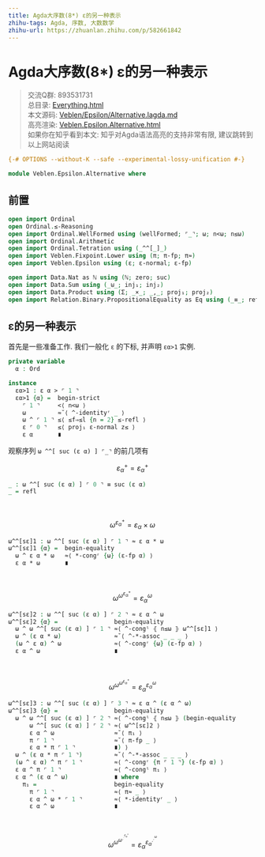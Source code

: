 ```yaml
---
title: Agda大序数(8*) ε的另一种表示
zhihu-tags: Agda, 序数, 大数数学
zhihu-url: https://zhuanlan.zhihu.com/p/582661842
---
```


# Agda大序数(8*) ε的另一种表示

> 交流Q群: 893531731  
> 总目录: [Everything.html](https://choukh.github.io/agda-lvo/Everything.html)  
> 本文源码: [Veblen/Epsilon/Alternative.lagda.md](https://github.com/choukh/agda-lvo/blob/main/src/Veblen/Epsilon/Alternative.lagda.md)  
> 高亮渲染: [Veblen.Epsilon.Alternative.html](https://choukh.github.io/agda-lvo/Veblen.Epsilon.Alternative.html)  
> 如果你在知乎看到本文: 知乎对Agda语法高亮的支持非常有限, 建议跳转到以上网站阅读  

```agda
{-# OPTIONS --without-K --safe --experimental-lossy-unification #-}

module Veblen.Epsilon.Alternative where
```

## 前置

```agda
open import Ordinal
open Ordinal.≤-Reasoning
open import Ordinal.WellFormed using (wellFormed; ⌜_⌝; ω; n<ω; n≤ω)
open import Ordinal.Arithmetic
open import Ordinal.Tetration using (_^^[_]_)
open import Veblen.Fixpoint.Lower using (π; π-fp; π≈)
open import Veblen.Epsilon using (ε; ε-normal; ε-fp)

open import Data.Nat as ℕ using (ℕ; zero; suc)
open import Data.Sum using (_⊎_; inj₁; inj₂)
open import Data.Product using (Σ; _×_; _,_; proj₁; proj₂)
open import Relation.Binary.PropositionalEquality as Eq using (_≡_; refl)
```

## ε的另一种表示

首先是一些准备工作. 我们一般化 `ε` 的下标, 并声明 `εα>1` 实例.

```agda
private variable
  α : Ord

instance
  εα>1 : ε α > ⌜ 1 ⌝
  εα>1 {α} =  begin-strict
    ⌜ 1 ⌝     <⟨ n<ω ⟩
    ω         ≈˘⟨ ^-identityʳ _ ⟩
    ω ^ ⌜ 1 ⌝ ≤⟨ ≤f⇒≤l {n = 2} ≤-refl ⟩
    ε ⌜ 0 ⌝   ≤⟨ proj₁ ε-normal z≤ ⟩
    ε α       ∎
```

观察序列 `ω ^^[ suc (ε α) ] ⌜_⌝` 的前几项有

$${ε_α}^+ = {ε_α}^+$$

```agda
_ : ω ^^[ suc (ε α) ] ⌜ 0 ⌝ ≡ suc (ε α)
_ = refl
```
&nbsp;

$$ω^{{ε_α}^+} = ε_α × ω$$

```agda
ω^^[sε]1 : ω ^^[ suc (ε α) ] ⌜ 1 ⌝ ≈ ε α * ω
ω^^[sε]1 {α} =  begin-equality
  ω ^ ε α * ω   ≈⟨ *-congʳ {ω} (ε-fp α) ⟩
  ε α * ω       ∎
```
&nbsp;

$$ω^{ω^{{ε_α}^+}} = {ε_α}^ω$$

```agda
ω^^[sε]2 : ω ^^[ suc (ε α) ] ⌜ 2 ⌝ ≈ ε α ^ ω
ω^^[sε]2 {α} =                begin-equality
  ω ^ ω ^^[ suc (ε α) ] ⌜ 1 ⌝ ≈⟨ ^-congˡ ⦃ n≤ω ⦄ ω^^[sε]1 ⟩
  ω ^ (ε α * ω)               ≈˘⟨ ^-*-assoc _ _ _ ⟩
  (ω ^ ε α) ^ ω               ≈⟨ ^-congʳ {ω} (ε-fp α) ⟩
  ε α ^ ω                     ∎
```
&nbsp;

$$ω^{ω^{ω^{{ε_α}^+}}} = {ε_α}^{{ε_α}^ω}$$

```agda
ω^^[sε]3 : ω ^^[ suc (ε α) ] ⌜ 3 ⌝ ≈ ε α ^ (ε α ^ ω)
ω^^[sε]3 {α} =                begin-equality
  ω ^ ω ^^[ suc (ε α) ] ⌜ 2 ⌝ ≈⟨ ^-congˡ ⦃ n≤ω ⦄ (begin-equality
      ω ^^[ suc (ε α) ] ⌜ 2 ⌝ ≈⟨ ω^^[sε]2 ⟩
      ε α ^ ω                 ≈˘⟨ π₁ ⟩
      π ⌜ 1 ⌝                 ≈˘⟨ π-fp _ ⟩
      ε α * π ⌜ 1 ⌝           ∎) ⟩
  ω ^ (ε α * π ⌜ 1 ⌝)         ≈˘⟨ ^-*-assoc _ _ _ ⟩
  (ω ^ ε α) ^ π ⌜ 1 ⌝         ≈⟨ ^-congʳ {π ⌜ 1 ⌝} (ε-fp α) ⟩
  ε α ^ π ⌜ 1 ⌝               ≈⟨ ^-congˡ π₁ ⟩
  ε α ^ (ε α ^ ω)             ∎ where
    π₁ =                      begin-equality
      π ⌜ 1 ⌝                 ≈⟨ π≈ _ ⟩
      ε α ^ ω * ⌜ 1 ⌝         ≈⟨ *-identityʳ _ ⟩
      ε α ^ ω                 ∎
```
&nbsp;

$$ω^{ω^{ω^{.^{.^{{ε_α}^+}}}}} = {ε_α}^{{ε_α}^{.^{.^ω}}}$$
 